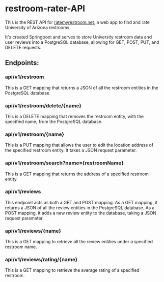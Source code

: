 # restroom-rater-API
This is the REST API for [ratemyrestroom.net](https://ratemyrestroom.net/), a web app to find and rate University of Arizona restrooms. 

It's created Springboot and serves to store University restroom data and user reviews into a PostgreSQL database, allowing for GET, POST, PUT, and DELETE requests.

## Endpoints:

### api/v1/restroom

This is a GET mapping that returns a JSON of all the restroom entities in the PostgreSQL database.

### api/v1/restroom/delete/{name}

This is a DELETE mapping that removes the restroom entity, with the specified name, from the PostgreSQL database.

### api/v1/restroom/{name}

This is a PUT mapping that allows the user to edit the location address of the specified restroom entity. It takes a JSON request parameter.

### api/v1/restroom/search?name={restroomName}

This is a GET mapping that returns the address of a specified restroom entity.

### api/v1/reviews

This endpoint acts as both a GET and POST mapping. As a GET mapping, it returns a JSON of all the review entities in the PostgreSQL database.
As a POST mapping, it adds a new review entity to the database, taking a JSON request parameter.

### api/v1/reviews/{name}

This is a GET mapping to retrieve all the review entities under a specified restroom name.

### api/v1/reviews/rating/{name}

This is a GET mapping to retrieve the average rating of a specified restroom. 
